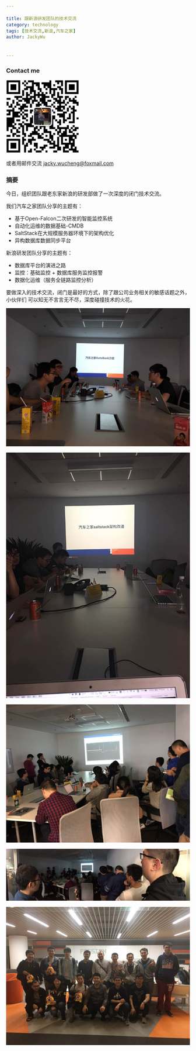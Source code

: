 ```yaml
---

title: 跟新浪研发团队的技术交流
category: technology
tags: [技术交流,新浪,汽车之家]
author: JackyWu


---
```


### Contact me

![](/assets/images/weixin-pic-jackywu.jpg)

或者用邮件交流 <a href="mailto:jacky.wucheng@foxmail.com">jacky.wucheng@foxmail.com</a>

### 摘要

今日，组织团队跟老东家新浪的研发部做了一次深度的闭门技术交流。

我们汽车之家团队分享的主题有：

- 基于Open-Falcon二次研发的智能监控系统
- 自动化运维的数据基础-CMDB
- SaltStack在大规模服务器环境下的架构优化
- 异构数据库数据同步平台

新浪研发团队分享的主题有：

- 数据库平台的演进之路
- 监控：基础监控 + 数据库服务监控报警
- 数据化运维（服务全链路监控分析）

要做深入的技术交流，闭门是最好的方式，除了跟公司业务相关的敏感话题之外，小伙伴们
可以知无不言言无不尽，深度碰撞技术的火花。

![IMG_2041](/assets/images/technical_exchange/sina/IMG_2040.JPG)



![IMG_2041](/assets/images/technical_exchange/sina/IMG_2041.JPG)



![IMG_2038](/assets/images/technical_exchange/sina/IMG_2038.JPG)



![IMG_2042](/assets/images/technical_exchange/sina/IMG_2042.JPG)



![IMG_2033](/assets/images/technical_exchange/sina/IMG_2033.JPG)
